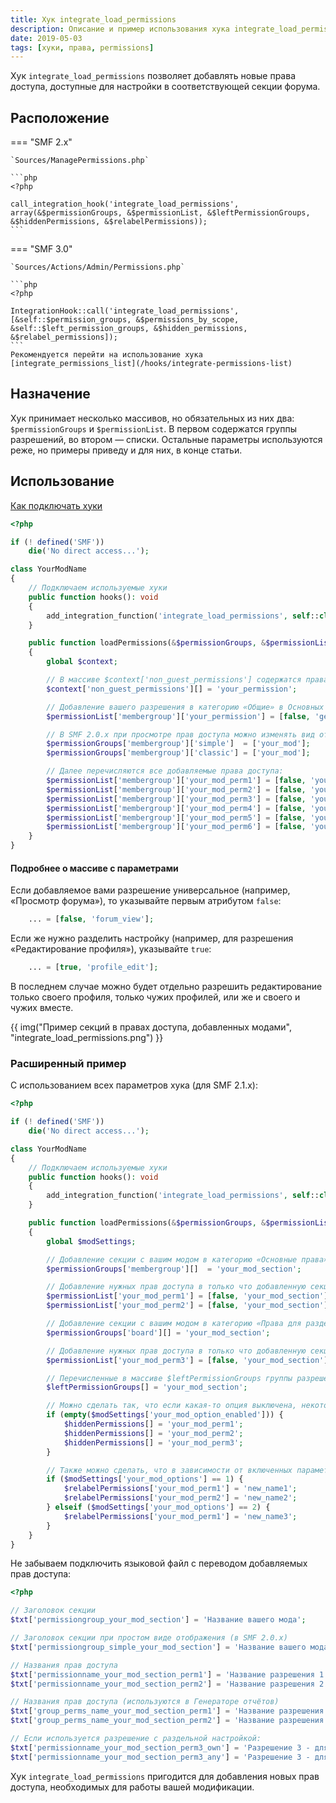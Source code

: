 ```yaml
---
title: Хук integrate_load_permissions
description: Описание и пример использования хука integrate_load_permissions в SMF.
date: 2019-05-03
tags: [хуки, права, permissions]
---
```


Хук `integrate_load_permissions` позволяет добавлять новые права доступа, доступные для настройки в соответствующей секции форума.

<!-- more -->

## Расположение

=== "SMF 2.x"

    `Sources/ManagePermissions.php`

    ```php
    <?php

    call_integration_hook('integrate_load_permissions', array(&$permissionGroups, &$permissionList, &$leftPermissionGroups, &$hiddenPermissions, &$relabelPermissions));
    ```

=== "SMF 3.0"

    `Sources/Actions/Admin/Permissions.php`

    ```php
    <?php

    IntegrationHook::call('integrate_load_permissions', [&self::$permission_groups, &$permissions_by_scope, &self::$left_permission_groups, &$hidden_permissions, &$relabel_permissions]);
    ```
    Рекомендуется перейти на использование хука [integrate_permissions_list](/hooks/integrate-permissions-list)

## Назначение

Хук принимает несколько массивов, но обязательных из них два: `$permissionGroups` и `$permissionList`. В первом содержатся группы разрешений, во втором — списки. Остальные параметры используются реже, но примеры приведу и для них, в конце статьи.

## Использование

[Как подключать хуки](/lessons/kak-podklyuchat-huki)

```php
<?php

if (! defined('SMF'))
    die('No direct access...');

class YourModName
{
    // Подключаем используемые хуки
    public function hooks(): void
    {
        add_integration_function('integrate_load_permissions', self::class . '::loadPermissions#', false, __FILE__);
    }

    public function loadPermissions(&$permissionGroups, &$permissionList): void
    {
        global $context;

        // В массиве $context['non_guest_permissions'] содержатся права доступа, которые нельзя разрешать гостям:
        $context['non_guest_permissions'][] = 'your_permission';

        // Добавление вашего разрешения в категорию «Общие» в Основных правах доступа:
        $permissionList['membergroup']['your_permission'] = [false, 'general', 'view_basic_info'];

        // В SMF 2.0.x при просмотре прав доступа можно изменять вид отображения (простой или классический), поэтому нужно указывать параметры мода для каждого вида:
        $permissionGroups['membergroup']['simple']  = ['your_mod'];
        $permissionGroups['membergroup']['classic'] = ['your_mod'];

        // Далее перечисляются все добавляемые права доступа:
        $permissionList['membergroup']['your_mod_perm1'] = [false, 'your_mod', 'your_mod'];
        $permissionList['membergroup']['your_mod_perm2'] = [false, 'your_mod', 'your_mod'];
        $permissionList['membergroup']['your_mod_perm3'] = [false, 'your_mod', 'your_mod'];
        $permissionList['membergroup']['your_mod_perm4'] = [false, 'your_mod', 'your_mod'];
        $permissionList['membergroup']['your_mod_perm5'] = [false, 'your_mod', 'your_mod'];
        $permissionList['membergroup']['your_mod_perm6'] = [false, 'your_mod', 'your_mod'];
    }
}
```

#### Подробнее о массиве с параметрами

Если добавляемое вами разрешение универсальное (например, «Просмотр форума»), то указывайте первым атрибутом `false`:

```php
    ... = [false, 'forum_view'];
```

Если же нужно разделить настройку (например, для разрешения «Редактирование профиля»), указывайте `true`:

```php
    ... = [true, 'profile_edit'];
```

В последнем случае можно будет отдельно разрешить редактирование только своего профиля, только чужих профилей, или же и своего и чужих вместе.

{{ img("Пример секций в правах доступа, добавленных модами", "integrate_load_permissions.png") }}

### Расширенный пример

С использованием всех параметров хука (для SMF 2.1.x):

```php
<?php

if (! defined('SMF'))
    die('No direct access...');

class YourModName
{
    // Подключаем используемые хуки
    public function hooks(): void
    {
        add_integration_function('integrate_load_permissions', self::class . '::loadPermissions#', false, __FILE__);
    }

    public function loadPermissions(&$permissionGroups, &$permissionList, &$leftPermissionGroups, &$hiddenPermissions, &$relabelPermissions): void
    {
        global $modSettings;

        // Добавление секции с вашим модом в категорию «Основные права»:
        $permissionGroups['membergroup'][]  = 'your_mod_section';

        // Добавление нужных прав доступа в только что добавленную секцию:
        $permissionList['your_mod_perm1'] = [false, 'your_mod_section'];
        $permissionList['your_mod_perm2'] = [false, 'your_mod_section'];

        // Добавление секции с вашим модом в категорию «Права для разделов с глобальными привилегиями»:
        $permissionGroups['board'][] = 'your_mod_section';

        // Добавление нужных прав доступа в только что добавленную секцию:
        $permissionList['your_mod_perm3'] = [false, 'your_mod_section'];

        // Перечисленные в массиве $leftPermissionGroups группы разрешений отображаются всегда в левой колонке (при классическом виде раздела прав доступа):
        $leftPermissionGroups[] = 'your_mod_section';

        // Можно сделать так, что если какая-то опция выключена, некоторые права доступа не будут видны:
        if (empty($modSettings['your_mod_option_enabled'])) {
            $hiddenPermissions[] = 'your_mod_perm1';
            $hiddenPermissions[] = 'your_mod_perm2';
            $hiddenPermissions[] = 'your_mod_perm3';
        }

        // Также можно сделать, что в зависимости от включенных параметров мода некоторые права доступа будут называться иначе:
        if ($modSettings['your_mod_options'] == 1) {
            $relabelPermissions['your_mod_perm1'] = 'new_name1';
            $relabelPermissions['your_mod_perm2'] = 'new_name2';
        } elseif ($modSettings['your_mod_options'] == 2) {
            $relabelPermissions['your_mod_perm1'] = 'new_name3';
        }
    }
}
```

Не забываем подключить языковой файл с переводом добавляемых прав доступа:

```php
<?php

// Заголовок секции
$txt['permissiongroup_your_mod_section'] = 'Название вашего мода';

// Заголовок секции при простом виде отображения (в SMF 2.0.x)
$txt['permissiongroup_simple_your_mod_section'] = 'Название вашего мода';

// Названия прав доступа
$txt['permissionname_your_mod_section_perm1'] = 'Название разрешения 1';
$txt['permissionname_your_mod_section_perm2'] = 'Название разрешения 2';

// Названия прав доступа (используются в Генераторе отчётов)
$txt['group_perms_name_your_mod_section_perm1'] = 'Название разрешения 1';
$txt['group_perms_name_your_mod_section_perm2'] = 'Название разрешения 2';

// Если используется разрешение с раздельной настройкой:
$txt['permissionname_your_mod_section_perm3_own'] = 'Разрешение 3 - для своих элементов (например, «Редактирование своей подписи»)';
$txt['permissionname_your_mod_section_perm3_any'] = 'Разрешение 3 - для всех элементов (например, «Редактирование любых подписей»)';
```

Хук `integrate_load_permissions` пригодится для добавления новых прав доступа, необходимых для работы вашей модификации.
